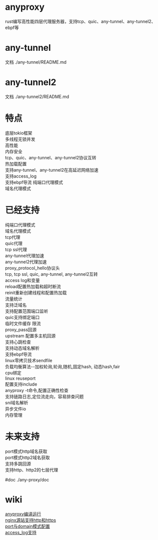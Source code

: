 # anyproxy
rust编写高性能四层代理服务器，支持tcp、quic、any-tunnel、any-tunnel2、ebpf等

# any-tunnel
文档 ./any-tunnel/README.md

# any-tunnel2
文档 ./any-tunnel2/README.md

# 特点
底层tokio框架  
多线程无锁并发  
高性能  
内存安全  
tcp、quic、any-tunnel、any-tunnel2协议互转  
热加载配置  
支持any-tunnel、any-tunnel2在高延迟网络加速  
支持access_log  
支持ebpf导流
纯端口代理模式  
域名代理模式  

# 已经支持
纯端口代理模式  
域名代理模式  
tcp代理  
quic代理  
tcp ssl代理  
any-tunnel代理加速   
any-tunnel2代理加速  
proxy_protocol_hello协议头   
tcp, tcp ssl, quic, any-tunnel, any-tunnel2互转  
access log和变量  
reload配置热加载和超时断流    
reinit重新创建线程和配置热加载  
流量统计  
支持泛域名  
支持配置范围端口监听   
quic支持绑定端口  
临时文件缓存
限流  
proxy_pass回源  
upstream 配置多主机回源  
支持心跳检查  
支持动态域名解析  
支持ebpf导流  
linux零拷贝技术sendfile  
负载均衡算法--加权轮询,轮询,随机,固定hash, 动态hash,fair  
cpu绑定  
linux reuseport  
配置支持include  
anyproxy -t命令,配置正确性检查  
支持链路日志,定位流走向，容易排查问题  
sni域名解析  
异步文件io  
内存管理  

# 未来支持  
port模式http域名获取  
port模式http2域名获取  
支持多跳回源  
支持http、http2的七层代理  

#doc
./any-proxy/doc  

# wiki
[anyproxy编译运行](https://github.com/yefy/any-proxy/wiki/anyproxy%E7%BC%96%E8%AF%91%E8%BF%90%E8%A1%8C)  
[nginx源站支持http和https](https://github.com/yefy/any-proxy/wiki/nginx%E6%BA%90%E7%AB%99%E6%94%AF%E6%8C%81http%E5%92%8Chttps)  
[port与domain模式配置](https://github.com/yefy/any-proxy/wiki/port%E4%B8%8Edomain%E6%A8%A1%E5%BC%8F%E9%85%8D%E7%BD%AE)  
[access_log支持](https://github.com/yefy/any-proxy/wiki/access_log%E6%94%AF%E6%8C%81)  